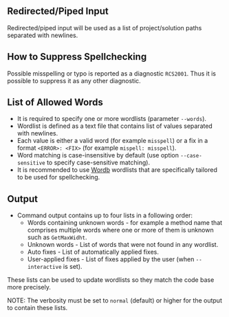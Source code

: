 ## Redirected/Piped Input

Redirected/piped input will be used as a list of project/solution paths separated with newlines.

## How to Suppress Spellchecking

Possible misspelling or typo is reported as a diagnostic `RCS2001`.
Thus it is possible to suppress it as any other diagnostic. 

## List of Allowed Words

* It is required to specify one or more wordlists (parameter `--words`).
* Wordlist is defined as a text file that contains list of values separated with newlines.
* Each value is either a valid word (for example `misspell`) or a fix in a format `<ERROR>: <FIX>` (for example `mispell: misspell`).
* Word matching is case-insensitive by default (use option `--case-sensitive` to specify case-sensitive matching).
* It is recommended to use [Wordb](https://github.com/JosefPihrt/Wordb/tree/main/data) wordlists that are specifically tailored to be used for spellchecking.

## Output

* Command output contains up to four lists in a following order:
  * Words containing unknown words - for example a method name that comprises multiple words where one or more of them is unknown such as `GetMaxWidht`.
  * Unknown words - List of words that were not found in any wordlist.
  * Auto fixes - List of automatically applied fixes.
  * User-applied fixes - List of fixes applied by the user (when `--interactive` is set).

These lists can be used to update wordlists so they match the code base more precisely.

NOTE: The verbosity must be set to `normal` (default) or higher for the output to contain these lists.